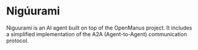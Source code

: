 # Nigúurami
Niguurami is an AI agent built on top of the OpenManus project. It includes a simplified implementation of the A2A (Agent-to-Agent) communication protocol.
